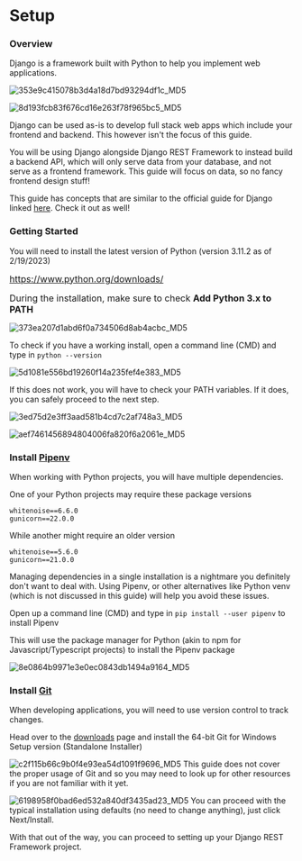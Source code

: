 # Setup

### Overview

Django is a framework built with Python to help you implement web applications.

![353e9c415078b3d4a18d7bd93294df1c_MD5](_resources/1_Setup/353e9c415078b3d4a18d7bd93294df1c_MD5.jpg)

![8d193fcb83f676cd16e263f78f965bc5_MD5](_resources/1_Setup/8d193fcb83f676cd16e263f78f965bc5_MD5.jpg)

Django can be used as-is to develop full stack web apps which include your frontend and backend. This however isn't the focus of this guide.

You will be using Django alongside Django REST Framework to instead build a backend API, which will only serve data from your database, and not serve as a frontend framework. This guide will focus on data, so no fancy frontend design stuff!

This guide has concepts that are similar to the official guide for Django linked [here](https://docs.djangoproject.com/en/5.1/intro/tutorial01/). Check it out as well!

### Getting Started

You will need to install the latest version of Python (version 3.11.2 as of 2/19/2023)

[<span style="margin: 0px; padding: 0px; border: 0px; font-weight: inherit; font-style: inherit; font-family: inherit; font-size: 16px; vertical-align: baseline; outline: 0px;">https://www.python.org/downloads/</span>](https://www.python.org/downloads/ "https://www.python.org/downloads/")

<span style="margin: 0px; padding: 0px; border: 0px; font-weight: inherit; font-style: inherit; font-family: inherit; font-size: 16px; vertical-align: baseline; outline: 0px;">During the installation, make sure to check **Add Python 3.x to PATH**</span>

![373ea207d1abd6f0a734506d8ab4acbc_MD5](_resources/1_Setup/373ea207d1abd6f0a734506d8ab4acbc_MD5.jpg)

To check if you have a working install, open a command line (CMD) and type in `python --version`

![5d1081e556bd19260f14a235fef4e383_MD5](_resources/1_Setup/5d1081e556bd19260f14a235fef4e383_MD5.jpg)

If this does not work, you will have to check your PATH variables. If it does, you can safely proceed to the next step.

![3ed75d2e3ff3aad581b4cd7c2af748a3_MD5](_resources/1_Setup/3ed75d2e3ff3aad581b4cd7c2af748a3_MD5.jpg)

![aef7461456894804006fa820f6a2061e_MD5](_resources/1_Setup/aef7461456894804006fa820f6a2061e_MD5.jpg)

### Install [Pipenv](https://pipenv.pypa.io/en/latest/)

When working with Python projects, you will have multiple dependencies.

One of your Python projects may require these package versions

```
whitenoise==6.6.0
gunicorn==22.0.0
```

While another might require an older version

```
whitenoise==5.6.0
gunicorn==21.0.0
```

Managing dependencies in a single installation is a nightmare you definitely don't want to deal with. Using Pipenv, or other alternatives like Python venv (which is not discussed in this guide) will help you avoid these issues.

Open up a command line (CMD) and type in `pip install --user pipenv` to install Pipenv

This will use the package manager for Python (akin to npm for Javascript/Typescript projects) to install the Pipenv package

![8e0864b9971e3e0ec0843db1494a9164_MD5](_resources/1_Setup/8e0864b9971e3e0ec0843db1494a9164_MD5.jpg)

### Install [Git](https://git-scm.com/downloads)

When developing applications, you will need to use version control to track changes.

Head over to the [downloads](https://git-scm.com/downloads/win) page and install the 64-bit Git for Windows Setup version (Standalone Installer)

![c2f115b66c9b0f4e93ea54d1091f9696_MD5](_resources/1_Setup/c2f115b66c9b0f4e93ea54d1091f9696_MD5.jpg)
This guide does not cover the proper usage of Git and so you may need to look up for other resources if you are not familiar with it yet.

![6198958f0bad6ed532a840df3435ad23_MD5](_resources/1_Setup/6198958f0bad6ed532a840df3435ad23_MD5.jpg)
You can proceed with the typical installation using defaults (no need to change anything), just click Next/Install.

With that out of the way, you can proceed to setting up your Django REST Framework project.

